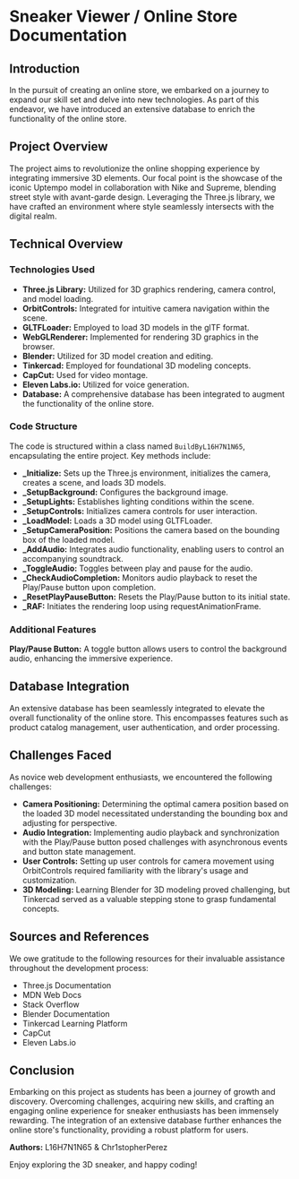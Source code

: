 # Sneaker Viewer / Online Store Documentation

## Introduction

In the pursuit of creating an online store, we embarked on a journey to expand our skill set and delve into new technologies. As part of this endeavor, we have introduced an extensive database to enrich the functionality of the online store.

## Project Overview

The project aims to revolutionize the online shopping experience by integrating immersive 3D elements. Our focal point is the showcase of the iconic Uptempo model in collaboration with Nike and Supreme, blending street style with avant-garde design. Leveraging the Three.js library, we have crafted an environment where style seamlessly intersects with the digital realm.

## Technical Overview

### Technologies Used

- **Three.js Library:** Utilized for 3D graphics rendering, camera control, and model loading.
- **OrbitControls:** Integrated for intuitive camera navigation within the scene.
- **GLTFLoader:** Employed to load 3D models in the glTF format.
- **WebGLRenderer:** Implemented for rendering 3D graphics in the browser.
- **Blender:** Utilized for 3D model creation and editing.
- **Tinkercad:** Employed for foundational 3D modeling concepts.
- **CapCut:** Used for video montage.
- **Eleven Labs.io:** Utilized for voice generation.
- **Database:** A comprehensive database has been integrated to augment the functionality of the online store.

### Code Structure

The code is structured within a class named `BuildByL16H7N1N65`, encapsulating the entire project. Key methods include:

- **_Initialize:** Sets up the Three.js environment, initializes the camera, creates a scene, and loads 3D models.
- **_SetupBackground:** Configures the background image.
- **_SetupLights:** Establishes lighting conditions within the scene.
- **_SetupControls:** Initializes camera controls for user interaction.
- **_LoadModel:** Loads a 3D model using GLTFLoader.
- **_SetupCameraPosition:** Positions the camera based on the bounding box of the loaded model.
- **_AddAudio:** Integrates audio functionality, enabling users to control an accompanying soundtrack.
- **_ToggleAudio:** Toggles between play and pause for the audio.
- **_CheckAudioCompletion:** Monitors audio playback to reset the Play/Pause button upon completion.
- **_ResetPlayPauseButton:** Resets the Play/Pause button to its initial state.
- **_RAF:** Initiates the rendering loop using requestAnimationFrame.

### Additional Features

**Play/Pause Button:** A toggle button allows users to control the background audio, enhancing the immersive experience.

## Database Integration

An extensive database has been seamlessly integrated to elevate the overall functionality of the online store. This encompasses features such as product catalog management, user authentication, and order processing.

## Challenges Faced

As novice web development enthusiasts, we encountered the following challenges:

- **Camera Positioning:** Determining the optimal camera position based on the loaded 3D model necessitated understanding the bounding box and adjusting for perspective.
- **Audio Integration:** Implementing audio playback and synchronization with the Play/Pause button posed challenges with asynchronous events and button state management.
- **User Controls:** Setting up user controls for camera movement using OrbitControls required familiarity with the library's usage and customization.
- **3D Modeling:** Learning Blender for 3D modeling proved challenging, but Tinkercad served as a valuable stepping stone to grasp fundamental concepts.

## Sources and References

We owe gratitude to the following resources for their invaluable assistance throughout the development process:

- Three.js Documentation
- MDN Web Docs
- Stack Overflow
- Blender Documentation
- Tinkercad Learning Platform
- CapCut
- Eleven Labs.io

## Conclusion

Embarking on this project as students has been a journey of growth and discovery. Overcoming challenges, acquiring new skills, and crafting an engaging online experience for sneaker enthusiasts has been immensely rewarding. The integration of an extensive database further enhances the online store's functionality, providing a robust platform for users.

**Authors:** L16H7N1N65 & Chr1stopherPerez

Enjoy exploring the 3D sneaker, and happy coding!

